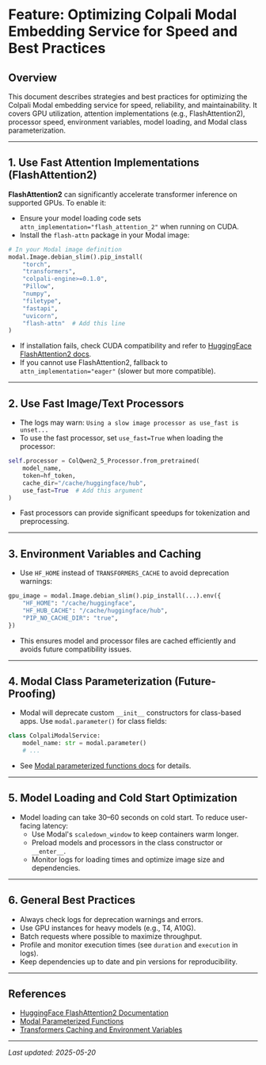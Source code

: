 # Feature: Optimizing Colpali Modal Embedding Service for Speed and Best Practices

## Overview
This document describes strategies and best practices for optimizing the Colpali Modal embedding service for speed, reliability, and maintainability. It covers GPU utilization, attention implementations (e.g., FlashAttention2), processor speed, environment variables, model loading, and Modal class parameterization.

---

## 1. Use Fast Attention Implementations (FlashAttention2)

**FlashAttention2** can significantly accelerate transformer inference on supported GPUs. To enable it:

- Ensure your model loading code sets `attn_implementation="flash_attention_2"` when running on CUDA.
- Install the `flash-attn` package in your Modal image:

```python
# In your Modal image definition
modal.Image.debian_slim().pip_install(
    "torch",
    "transformers",
    "colpali-engine>=0.1.0",
    "Pillow",
    "numpy",
    "filetype",
    "fastapi",
    "uvicorn",
    "flash-attn"  # Add this line
)
```

- If installation fails, check CUDA compatibility and refer to [HuggingFace FlashAttention2 docs](https://huggingface.co/docs/transformers/perf_infer_gpu_one#flashattention-2).
- If you cannot use FlashAttention2, fallback to `attn_implementation="eager"` (slower but more compatible).

---

## 2. Use Fast Image/Text Processors

- The logs may warn: `Using a slow image processor as use_fast is unset...`
- To use the fast processor, set `use_fast=True` when loading the processor:

```python
self.processor = ColQwen2_5_Processor.from_pretrained(
    model_name,
    token=hf_token,
    cache_dir="/cache/huggingface/hub",
    use_fast=True  # Add this argument
)
```
- Fast processors can provide significant speedups for tokenization and preprocessing.

---

## 3. Environment Variables and Caching

- Use `HF_HOME` instead of `TRANSFORMERS_CACHE` to avoid deprecation warnings:

```python
gpu_image = modal.Image.debian_slim().pip_install(...).env({
    "HF_HOME": "/cache/huggingface",
    "HF_HUB_CACHE": "/cache/huggingface/hub",
    "PIP_NO_CACHE_DIR": "true",
})
```
- This ensures model and processor files are cached efficiently and avoids future compatibility issues.

---

## 4. Modal Class Parameterization (Future-Proofing)

- Modal will deprecate custom `__init__` constructors for class-based apps. Use `modal.parameter()` for class fields:

```python
class ColpaliModalService:
    model_name: str = modal.parameter()
    # ...
```
- See [Modal parameterized functions docs](https://modal.com/docs/guide/parametrized-functions) for details.

---

## 5. Model Loading and Cold Start Optimization

- Model loading can take 30–60 seconds on cold start. To reduce user-facing latency:
    - Use Modal's `scaledown_window` to keep containers warm longer.
    - Preload models and processors in the class constructor or `__enter__`.
    - Monitor logs for loading times and optimize image size and dependencies.

---

## 6. General Best Practices

- Always check logs for deprecation warnings and errors.
- Use GPU instances for heavy models (e.g., T4, A10G).
- Batch requests where possible to maximize throughput.
- Profile and monitor execution times (see `duration` and `execution` in logs).
- Keep dependencies up to date and pin versions for reproducibility.

---

## References
- [HuggingFace FlashAttention2 Documentation](https://huggingface.co/docs/transformers/perf_infer_gpu_one#flashattention-2)
- [Modal Parameterized Functions](https://modal.com/docs/guide/parametrized-functions)
- [Transformers Caching and Environment Variables](https://huggingface.co/docs/transformers/installation#caching)

---

*Last updated: 2025-05-20* 